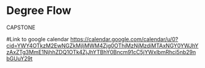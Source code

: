 # Degree Flow
CAPSTONE


#Link to google calendar
https://calendar.google.com/calendar/u/0?cid=YWY4OTkzM2EwNGZkMjljMWM4Zjg0OThjMzNjMzdiMTAxNGY0YWJhYzAxZTg3MmE1NjhhZDQ1OTk4ZjJhYTBhY0Bncm91cC5jYWxlbmRhci5nb29nbGUuY29t
